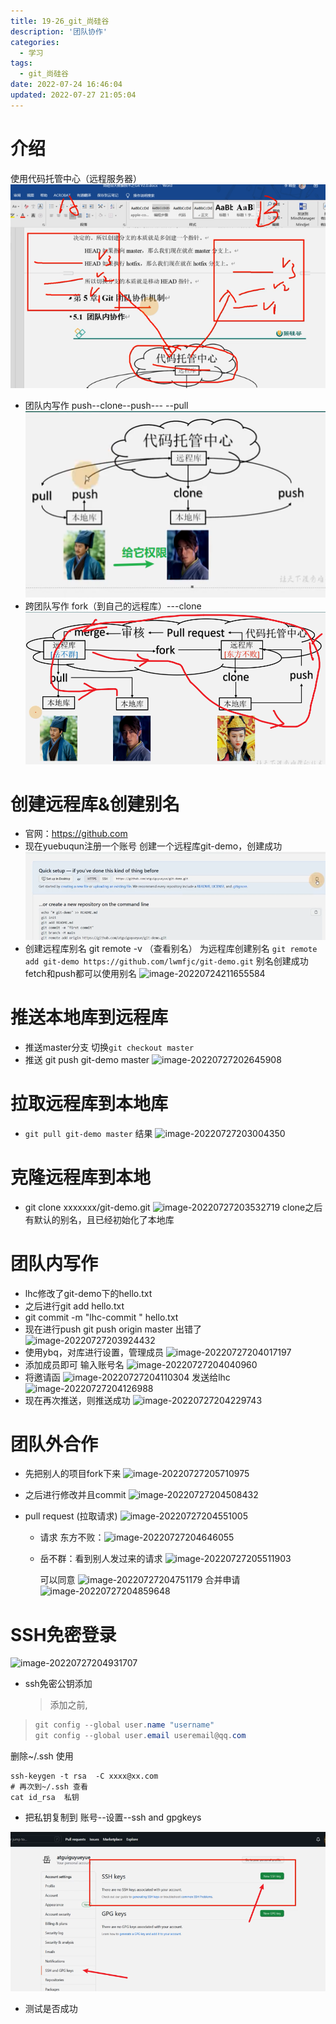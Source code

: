 ```yaml
---
title: 19-26_git_尚硅谷
description: '团队协作'
categories:
  - 学习
tags:
  - git_尚硅谷
date: 2022-07-24 16:46:04
updated: 2022-07-27 21:05:04
---
```


# 介绍

使用代码托管中心（远程服务器）
![image-20220724170726396](https://raw.githubusercontent.com/lwmfjc/lwmfjc.github.io.resource/main/img/image-20220724170726396.png)

- 团队内写作
     push--clone--push---
  --pull
  ![image-20220724204533485](https://raw.githubusercontent.com/lwmfjc/lwmfjc.github.io.resource/main/img/image-20220724204533485.png)
- 跨团队写作
  fork（到自己的远程库）---clone
  ![image-20220724204930503](https://raw.githubusercontent.com/lwmfjc/lwmfjc.github.io.resource/main/img/image-20220724204930503.png)

# 创建远程库&创建别名

- 官网：https://github.com
- 现在yuebuqun注册一个账号
  创建一个远程库git-demo，创建成功
  ![image-20220724211410556](https://raw.githubusercontent.com/lwmfjc/lwmfjc.github.io.resource/main/img/image-20220724211410556.png)
- 创建远程库别名
  git remote -v （查看别名）
  为远程库创建别名
  ```git remote add git-demo https://github.com/lwmfjc/git-demo.git```
  别名创建成功 fetch和push都可以使用别名
  ![image-20220724211655584](https://raw.githubusercontent.com/lwmfjc/lwmfjc.github.io.resource/main/img/image-20220724211655584.png)

# 推送本地库到远程库

- 推送master分支
  切换```git checkout master```
- 推送
  git push git-demo master
  ![image-20220727202645908](https://raw.githubusercontent.com/lwmfjc/lwmfjc.github.io.resource/main/img/image-20220727202645908.png)

# 拉取远程库到本地库

- ```git pull git-demo master```
  结果
  ![image-20220727203004350](https://raw.githubusercontent.com/lwmfjc/lwmfjc.github.io.resource/main/img/image-20220727203004350.png)

# 克隆远程库到本地

- git clone xxxxxxx/git-demo.git
  ![image-20220727203532719](https://raw.githubusercontent.com/lwmfjc/lwmfjc.github.io.resource/main/img/image-20220727203532719.png)
  clone之后有默认的别名，且已经初始化了本地库

# 团队内写作

- lhc修改了git-demo下的hello.txt
- 之后进行git add hello.txt
- git commit -m "lhc-commit " hello.txt
- 现在进行push
  git push origin master
  出错了
  ![image-20220727203924432](https://raw.githubusercontent.com/lwmfjc/lwmfjc.github.io.resource/main/img/image-20220727203924432.png)
- 使用ybq，对库进行设置，管理成员
  ![image-20220727204017197](https://raw.githubusercontent.com/lwmfjc/lwmfjc.github.io.resource/main/img/image-20220727204017197.png)
- 添加成员即可
  输入账号名
  ![image-20220727204040960](https://raw.githubusercontent.com/lwmfjc/lwmfjc.github.io.resource/main/img/image-20220727204040960.png)
- 将邀请函
  ![image-20220727204110304](https://raw.githubusercontent.com/lwmfjc/lwmfjc.github.io.resource/main/img/image-20220727204110304.png)
  发送给lhc
  ![image-20220727204126988](https://raw.githubusercontent.com/lwmfjc/lwmfjc.github.io.resource/main/img/image-20220727204126988.png)
- 现在再次推送，则推送成功
  ![image-20220727204229743](https://raw.githubusercontent.com/lwmfjc/lwmfjc.github.io.resource/main/img/image-20220727204229743.png)

# 团队外合作

- 先把别人的项目fork下来
  ![image-20220727205710975](https://raw.githubusercontent.com/lwmfjc/lwmfjc.github.io.resource/main/img/image-20220727205710975.png)

- 之后进行修改并且commit
  ![image-20220727204508432](https://raw.githubusercontent.com/lwmfjc/lwmfjc.github.io.resource/main/img/image-20220727204508432.png)

- pull request (拉取请求)
  ![image-20220727204551005](https://raw.githubusercontent.com/lwmfjc/lwmfjc.github.io.resource/main/img/image-20220727204551005.png)

  - 请求
    东方不败：![image-20220727204646055](https://raw.githubusercontent.com/lwmfjc/lwmfjc.github.io.resource/main/img/image-20220727204646055.png)

  - 岳不群：看到别人发过来的请求
    ![image-20220727205511903](https://raw.githubusercontent.com/lwmfjc/lwmfjc.github.io.resource/main/img/image-20220727205511903.png)

    可以同意
    ![image-20220727204751179](https://raw.githubusercontent.com/lwmfjc/lwmfjc.github.io.resource/main/img/image-20220727204751179.png)
    合并申请
    ![image-20220727204859648](https://raw.githubusercontent.com/lwmfjc/lwmfjc.github.io.resource/main/img/image-20220727204859648.png)

# SSH免密登录

![image-20220727204931707](https://raw.githubusercontent.com/lwmfjc/lwmfjc.github.io.resource/main/img/image-20220727204931707.png)

- ssh免密公钥添加
  
  > 添加之前,
>
  > ```csharp
  > git config --global user.name "username"
  > git config --global user.email useremail@qq.com 
  > ```
  
删除~/.ssh 
  使用
  
  ```shell
  ssh-keygen -t rsa  -C xxxx@xx.com
  # 再次到~/.ssh 查看
  cat id_rsa  私钥
  ```
  
- 把私钥复制到 账号--设置--ssh and gpgkeys
  

![image-20220727205152327](https://raw.githubusercontent.com/lwmfjc/lwmfjc.github.io.resource/main/img/image-20220727205152327.png)



- 测试是否成功